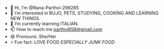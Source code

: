 - 👋 Hi, I’m @Rana-Parthvi-298285
- 👀 I’m interested in BUJO, PETS, STUDYING, COOKING AND LEARNING NEW THINGS.
- 🌱 I’m currently learning ITALIAN.
- 📫 How to reach me parthvi658@gmail.com
- 😄 Pronouns: She/Her
- ⚡ Fun fact: LOVE FOOD *ESPECIALLY JUNK FOOD*

<!---
Rana-Parthvi-298285/Rana-Parthvi-298285 is a ✨ special ✨ repository because its `README.md` (this file) appears on your GitHub profile.
You can click the Preview link to take a look at your changes.
--->
